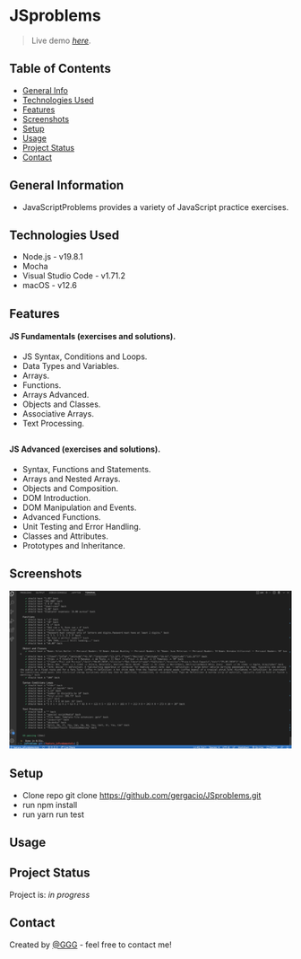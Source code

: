 # JSproblems
> Live demo [_here_](). <!-- If you have the project hosted somewhere, include the link here. -->

## Table of Contents
* [General Info](#general-information)
* [Technologies Used](#technologies-used)
* [Features](#features)
* [Screenshots](#screenshots)
* [Setup](#setup)
* [Usage](#usage)
* [Project Status](#project-status)
* [Contact](#contact)
<!-- * [License](#license) -->

## General Information
- JavaScriptProblems provides a variety of JavaScript practice exercises.


## Technologies Used

- Node.js - v19.8.1
- Mocha
- Visual Studio Code - v1.71.2
- macOS - v12.6

## Features

#### JS Fundamentals (exercises and solutions).

- JS Syntax, Conditions and Loops.
- Data Types and Variables.
- Arrays.
- Functions.
- Arrays Advanced.
- Objects and Classes.
- Associative Arrays.
- Text Processing.

##

#### JS Advanced (exercises and solutions).

- Syntax, Functions and Statements.
- Arrays and Nested Arrays.
- Objects and Composition.
- DOM Introduction.
- DOM Manipulation and Events.
- Advanced Functions.
- Unit Testing and Error Handling.
- Classes and Attributes.
- Prototypes and Inheritance.


## Screenshots

![Example screenshot](./screenshots/mocha_js.png)

## Setup

<!-- Proceed to describe how to install / get started with the project. -->
- Clone repo git clone https://github.com/gergacio/JSproblems.git
- run npm install
- run yarn run test


## Usage
<!-- How does one go about using it? -->


## Project Status

Project is: _in progress_ 

## Contact

Created by [@GGG](http://3gbg.s3-website.eu-west-2.amazonaws.com/#intro) - feel free to contact me!
